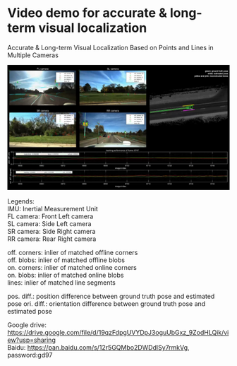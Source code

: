 # Video demo for accurate & long-term visual localization
Accurate & Long-term Visual Localization Based on Points and Lines in Multiple Cameras

![](https://github.com/roylin1229/long-term-loc/blob/main/img/demo.png)

Legends:  
IMU: Inertial Measurement Unit  
FL camera:    Front Left camera  
SL camera:    Side Left camera  
SR camera:    Side Right camera  
RR camera:    Rear Right camera  

off. corners: inlier of matched offline corners  
off. blobs:   inlier of matched offline blobs  
on. corners:  inlier of matched online corners  
on. blobs:    inlier of matched online blobs  
lines:        inlier of matched line segments  

pos. diff.:   position difference between ground truth pose and estimated pose 
ori. diff.:   orientation difference between ground truth pose and estimated pose 

Google drive: https://drive.google.com/file/d/19qzFdpgUVYDpJ3oguUbGxz_9ZodHLQik/view?usp=sharing  
Baidu: https://pan.baidu.com/s/12r5GQMbo2DWDdlSy7rmkVg, password:gd97
